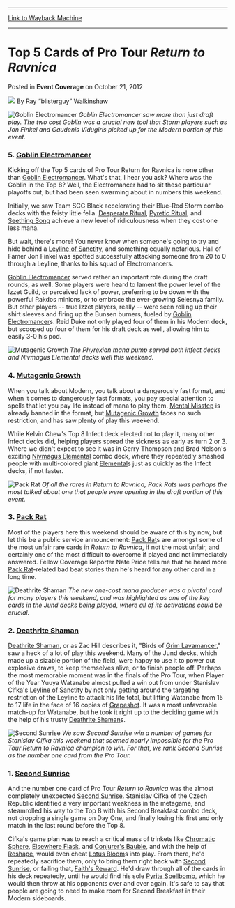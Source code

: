 
---
[Link to Wayback Machine](https://web.archive.org/web/20210517003832/https://magic.wizards.com/en/articles/archive/event-coverage/top-5-cards-pro-tour-return-ravnica-2012-10-21)

[_metadata_:author]:- "Ray “blisterguy” Walkinshaw"
[_metadata_:description]:- "Goblin Electromancer saw more than just draft play. The two cost Goblin was a crucial new tool that Storm players such as Jon Finkel and Gaudenis Vidugiris picked up for the Modern portion of this event. 5. Goblin Electromancer Kicking off the Top 5 cards of Pro Tour Return for Ravnica is none other than Goblin Electromancer. What's that, I hear you ask? Where was the Goblin"
[_metadata_:generator]:- "Drupal 7 (http://drupal.org)"
[_metadata_:node]:- "510131"
[_metadata_:publish_date]:- "2012-10-21"
[_metadata_:source]:- "div-main-content"
[_metadata_:title]:- "Top 5 Cards of Pro Tour Return to Ravnica"
[_metadata_:wayback_capture_timestamp]:- "2021-05-17 00:38:32"
[_metadata_:wayback_raw_url]:- "https://web.archive.org/web/20210517003832id_/https://magic.wizards.com/en/articles/archive/event-coverage/top-5-cards-pro-tour-return-ravnica-2012-10-21"
[_metadata_:wayback_url]:- "https://magic.wizards.com/en/articles/archive/event-coverage/top-5-cards-pro-tour-return-ravnica-2012-10-21"
---


Top 5 Cards of Pro Tour *Return to Ravnica*
===========================================



 Posted in **Event Coverage**
 on October 21, 2012 






![](https://media.magic.wizards.com/styles/auth_small/public/images/person/Walkinshaw-Profile.jpg)
By Ray “blisterguy” Walkinshaw












  

![Goblin Electromancer](http://gatherer.wizards.com/Handlers/Image.ashx?type=card&name=Goblin+Electromancer)
*Goblin Electromancer saw more than just draft play. The two cost Goblin was a crucial new tool that Storm players such as Jon Finkel and Gaudenis Vidugiris picked up for the Modern portion of this event.*

  
###  5. [Goblin Electromancer](http://gatherer.wizards.com/Pages/Card/Details.aspx?name=Goblin+Electromancer)


 Kicking off the Top 5 cards of Pro Tour Return for Ravnica is none other than [Goblin Electromancer](http://gatherer.wizards.com/Pages/Card/Details.aspx?name=Goblin+Electromancer). What's that, I hear you ask? Where was the Goblin in the Top 8? Well, the Electromancer had to sit these particular playoffs out, but had been seen swarming about in numbers this weekend. 


 Initially, we saw Team SCG Black accelerating their Blue-Red Storm combo decks with the feisty little fella. [Desperate Ritual](http://gatherer.wizards.com/Pages/Card/Details.aspx?name=Desperate+Ritual), [Pyretic Ritual](http://gatherer.wizards.com/Pages/Card/Details.aspx?name=Pyretic+Ritual), and [Seething Song](http://gatherer.wizards.com/Pages/Card/Details.aspx?name=Seething+Song) achieve a new level of ridiculousness when they cost one less mana. 


 But wait, there's more! You never know when someone's going to try and hide behind a [Leyline of Sanctity](http://gatherer.wizards.com/Pages/Card/Details.aspx?name=Leyline+of+Sanctity), and something equally nefarious. Hall of Famer Jon Finkel was spotted successfully attacking someone from 20 to 0 through a Leyline, thanks to his squad of Electromancers. 



[Goblin Electromancer](http://gatherer.wizards.com/Pages/Card/Details.aspx?name=Goblin+Electromancer) served rather an important role during the draft rounds, as well. Some players were heard to lament the power level of the Izzet Guild, or perceived lack of power, preferring to be down with the powerful Rakdos minions, or to embrace the ever-growing Selesnya family. But other players -- true Izzet players, really -- were seen rolling up their shirt sleeves and firing up the Bunsen burners, fueled by [Goblin Electromancer](http://gatherer.wizards.com/Pages/Card/Details.aspx?name=Goblin+Electromancer)s. Reid Duke not only played four of them in his Modern deck, but scooped up four of them for his draft deck as well, allowing him to easily 3-0 his pod. 


  
  


  

![Mutagenic Growth](http://gatherer.wizards.com/Handlers/Image.ashx?type=card&name=Mutagenic+Growth)
*The Phyrexian mana pump served both infect decks and Nivmagus Elemental decks well this weekend.*

  
###  4. [Mutagenic Growth](http://gatherer.wizards.com/Pages/Card/Details.aspx?name=Mutagenic+Growth)


 When you talk about Modern, you talk about a dangerously fast format, and when it comes to dangerously fast formats, you pay special attention to spells that let you pay life instead of mana to play them. [Mental Misstep](http://gatherer.wizards.com/Pages/Card/Details.aspx?name=Mental+Misstep) is already banned in the format, but [Mutagenic Growth](http://gatherer.wizards.com/Pages/Card/Details.aspx?name=Mutagenic+Growth) faces no such restriction, and has saw plenty of play this weekend. 


 While Kelvin Chew's Top 8 Infect deck elected not to play it, many other Infect decks did, helping players spread the sickness as early as turn 2 or 3. Where we didn't expect to see it was in Gerry Thompson and Brad Nelson's exciting [Nivmagus Elemental](http://gatherer.wizards.com/Pages/Card/Details.aspx?name=Nivmagus+Elemental) combo deck, where they repeatedly smashed people with multi-colored giant [Elemental](http://gatherer.wizards.com/Pages/Card/Details.aspx?name=Elemental)s just as quickly as the Infect decks, if not faster. 


  
  


  

![Pack Rat](http://gatherer.wizards.com/Handlers/Image.ashx?type=card&name=Pack+Rat)
*Of all the rares in Return to Ravnica, Pack Rats was perhaps the most talked about one that people were opening in the draft portion of this event.*

  
###  3. [Pack Rat](http://gatherer.wizards.com/Pages/Card/Details.aspx?name=Pack+Rat)


 Most of the players here this weekend should be aware of this by now, but let this be a public service announcement: [Pack Rat](http://gatherer.wizards.com/Pages/Card/Details.aspx?name=Pack+Rat)s are amongst some of the most unfair rare cards in *Return to Ravnica*, if not the most unfair, and certainly one of the most difficult to overcome if played and not immediately answered. Fellow Coverage Reporter Nate Price tells me that he heard more [Pack Rat](http://gatherer.wizards.com/Pages/Card/Details.aspx?name=Pack+Rat)-related bad beat stories than he's heard for any other card in a long time. 


  
  


  

![Deathrite Shaman](http://gatherer.wizards.com/Handlers/Image.ashx?type=card&name=Deathrite+Shaman)
*The new one-cost mana producer was a pivotal card for many players this weekend, and was highlighted as one of the key cards in the Jund decks being played, where all of its activations could be crucial.*

  
###  2. [Deathrite Shaman](http://gatherer.wizards.com/Pages/Card/Details.aspx?name=Deathrite+Shaman)



[Deathrite Shaman](http://gatherer.wizards.com/Pages/Card/Details.aspx?name=Deathrite+Shaman), or as Zac Hill describes it, "Birds of [Grim Lavamancer](http://gatherer.wizards.com/Pages/Card/Details.aspx?&name=Grim%2BLavamancer)," saw a heck of a lot of play this weekend. Many of the Jund decks, which made up a sizable portion of the field, were happy to use it to power out explosive draws, to keep themselves alive, or to finish people off. Perhaps the most memorable moment was in the finals of the Pro Tour, when Player of the Year Yuuya Watanabe almost pulled a win out from under Stanislav Cifka's [Leyline of Sanctity](http://gatherer.wizards.com/Pages/Card/Details.aspx?name=Leyline+of+Sanctity) by not only getting around the targeting restriction of the Leyline to attack his life total, but lifting Watanabe from 15 to 17 life in the face of 16 copies of [Grapeshot](http://gatherer.wizards.com/Pages/Card/Details.aspx?name=Grapeshot). It was a most unfavorable match-up for Watanabe, but he took it right up to the deciding game with the help of his trusty [Deathrite Shaman](http://gatherer.wizards.com/Pages/Card/Details.aspx?name=Deathrite+Shaman)s. 


  
  


  

![Second Sunrise](http://gatherer.wizards.com/Handlers/Image.ashx?type=card&name=Second+Sunrise)
*We saw Second Sunrise win a number of games for Stanislav Cifka this weekend that seemed nearly impossible for the Pro Tour Return to Ravnica champion to win. For that, we rank Second Sunrise as the number one card from the Pro Tour.*

  
###  1. [Second Sunrise](http://gatherer.wizards.com/Pages/Card/Details.aspx?name=Second+Sunrise)


 And the number one card of Pro Tour *Return to Ravnica* was the almost completely unexpected [Second Sunrise](http://gatherer.wizards.com/Pages/Card/Details.aspx?name=Second+Sunrise). Stanislav Cifka of the Czech Republic identified a very important weakness in the metagame, and steamrolled his way to the Top 8 with his Second Breakfast combo deck, not dropping a single game on Day One, and finally losing his first and only match in the last round before the Top 8. 


 Cifka's game plan was to reach a critical mass of trinkets like [Chromatic Sphere](http://gatherer.wizards.com/Pages/Card/Details.aspx?name=Chromatic+Sphere), [Elsewhere Flask](http://gatherer.wizards.com/Pages/Card/Details.aspx?name=Elsewhere+Flask), and [Conjurer's Bauble](http://gatherer.wizards.com/Pages/Card/Details.aspx?name=Conjurer%27s+Bauble), and with the help of [Reshape](http://gatherer.wizards.com/Pages/Card/Details.aspx?name=Reshape), would even cheat [Lotus Bloom](http://gatherer.wizards.com/Pages/Card/Details.aspx?name=Lotus+Bloom)s into play. From there, he'd repeatedly sacrifice them, only to bring them right back with [Second Sunrise](http://gatherer.wizards.com/Pages/Card/Details.aspx?name=Second+Sunrise), or failing that, [Faith's Reward](http://gatherer.wizards.com/Pages/Card/Details.aspx?name=Faith%27s+Reward). He'd draw through all of the cards in his deck repeatedly, until he would find his sole [Pyrite Spellbomb](http://gatherer.wizards.com/Pages/Card/Details.aspx?name=Pyrite+Spellbomb), which he would then throw at his opponents over and over again. It's safe to say that people are going to need to make room for Second Breakfast in their Modern sideboards. 


  
  






